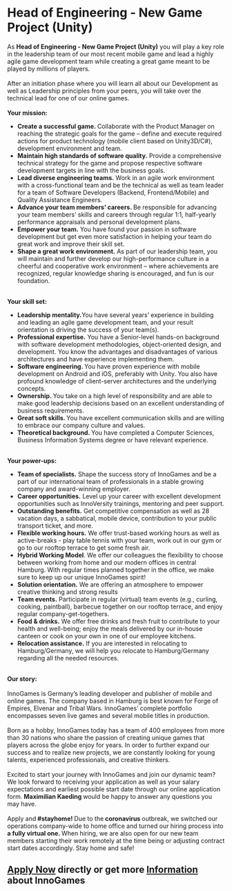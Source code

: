 <h1>Head of Engineering - New Game Project (Unity)</h1>
<p>As <strong>Head of Engineering - New Game Project (Unity)</strong>&nbsp;you will play a key role in the leadership team of our most recent mobile game and lead a highly agile game development team while creating a great game meant to be played by millions of players.<br /><br />After an initiation phase where you will learn all about our Development as well as Leadership principles from your peers, you will take over the technical lead for one of our online games.<br /><br /><strong></strong><strong>Your mission:</strong><strong>&nbsp;</strong></p><ul><li><strong>Create a successful game.&nbsp;</strong>Collaborate with the Product Manager on reaching the strategic goals for the game &ndash; define and execute required actions for product technology (mobile client based on Unity3D/C#), development environment and team.</li><li><strong>Maintain high standards of software quality.</strong> Provide a comprehensive technical strategy for the game and propose respective software development targets in line with the business goals.</li><li><strong>Lead diverse engineering teams.</strong> Work in an agile work environment with a cross-functional team and be the technical as well as team leader for a team of Software Developers (Backend, Frontend/Mobile) and Quality Assistance Engineers.</li><li><strong>Advance your team members&rsquo; careers. </strong>Be responsible for advancing your team members&rsquo; skills and careers through regular 1:1, half-yearly performance appraisals and personal development plans.</li><li><strong>Empower your team.</strong> You have found your passion in software development but get even more satisfaction in helping your team do great work and improve their skill set.</li><li><strong>Shape a great work environment.</strong> As part of our leadership team, you will maintain and further develop our high-performance culture in a cheerful and cooperative work environment &ndash; where achievements are recognized, regular knowledge sharing is encouraged, and fun is our foundation.</li></ul><p><strong><br />Your skill set:</strong><strong>&nbsp;</strong></p><ul><li><strong>Leadership mentality.</strong>You have several years&rsquo; experience in building and leading an agile game development team, and your result orientation is driving the success of your team(s).</li><li><strong>Professional expertise.</strong>&nbsp;You have a Senior-level hands-on background with software development methodologies, object-oriented design, and development. You know the advantages and disadvantages of various architectures and have experience implementing them.</li><li><strong>Software engineering. </strong>You have proven experience with mobile development on Android and iOS, preferably with Unity. You also have profound knowledge of client-server architectures and the underlying concepts.</li><li><strong>Ownership. </strong>You take on a high level of responsibility and are able to make good leadership decisions based on an excellent understanding of business requirements.</li><li><strong>Great soft skills. </strong>You have excellent communication skills and are willing to embrace our company culture and values.</li><li><strong>Theoretical background. </strong>You have completed a Computer Sciences, Business Information Systems degree or have relevant experience.<strong></strong><br /><strong></strong></li></ul><p><strong><br /></strong><strong></strong><strong>Your power-ups:</strong><strong>&nbsp;</strong></p><ul><li><strong>Team of specialists.</strong> Shape the success story of InnoGames and be a part of our international team of professionals in a stable growing company and award-winning employer.</li><li><strong>Career opportunities.</strong> Level up your career with excellent development opportunities such as InnoVersity trainings, mentoring and peer support.</li><li><strong>Outstanding benefits.</strong> Get competitive compensation as well as 28 vacation days, a sabbatical, mobile device, contribution to your public transport ticket, and more.</li><li><strong>Flexible working hours.</strong> We offer trust-based working hours as well as active-breaks - play table tennis with your team, work out in our gym or go to our rooftop terrace to get some fresh air.</li><li><strong></strong><strong>Hybrid Working Model</strong>. We offer our colleagues the flexibility to choose between working from home and our modern offices in central Hamburg. With regular times planned together in the office, we make sure to keep up our unique InnoGames spirit!</li><li><strong>Solution orientation.</strong> We are offering an atmosphere to empower creative thinking and strong results</li><li><strong>Team events.</strong> Participate in regular (virtual) team events (e.g., curling, cooking, paintball), barbecue together on our rooftop terrace, and enjoy regular company-get-togethers.</li><li><strong>Food &amp; drinks.</strong> We offer free drinks and fresh fruit to contribute to your health and well-being; enjoy the meals delivered by our in-house canteen or cook on your own in one of our employee kitchens.</li><li><strong>Relocation assistance.</strong> If you are interested in relocating to Hamburg/Germany, we will help you relocate to Hamburg/Germany regarding all the needed resources.</li></ul><p><br /><strong>Our story:<br /><br /></strong>InnoGames is Germany&rsquo;s leading developer and publisher of mobile and online games. The company based in Hamburg is best known for Forge of Empires, Elvenar and Tribal Wars. InnoGames&rsquo; complete portfolio encompasses seven live games and several mobile titles in production.<br /><br />Born as a hobby, InnoGames today has a team of 400 employees from more than 30 nations who share the passion of creating unique games that players across the globe enjoy for years. In order to further expand our success and to realize new projects, we are constantly looking for young talents, experienced professionals, and creative thinkers.<br /><br />Excited to start your journey with InnoGames and join our dynamic team? We look forward to receiving your application as well as your salary expectations and earliest possible start date through our online application form.<strong> Maximilian Kaeding </strong>would be happy to answer any questions you may have.<br /><br />Apply and<strong> #stayhome! </strong>Due to the<strong> coronavirus </strong>outbreak, we switched our operations company-wide to home office and turned our hiring process into<strong> a fully virtual one. </strong>When hiring, we are also open for our new team members starting their work remotely at the time being or adjusting contract start dates accordingly. Stay home and safe!</p>

<h2><a href="https://jobs.jobvite.com/careers/innogames/job/oTEGgfwd/apply?__jvst=Job+Board&__jvsd=github_jobs_repo">Apply Now</a> directly or get more <a href="https://www.innogames.com/career/detail/job/head-of-engineering-new-game-project-unity-/?s=github_jobs_repo">Information</a> about InnoGames</h2>